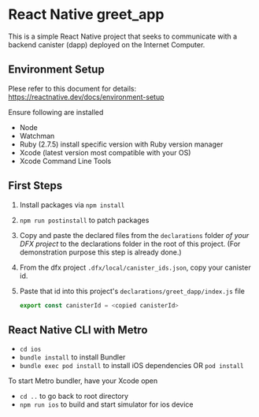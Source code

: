# React Native greet_app

This is a simple React Native project that seeks to communicate with a backend canister (dapp) deployed on the Internet Computer.


## Environment Setup
Plese refer to this document for details:
https://reactnative.dev/docs/environment-setup

Ensure following are installed
- Node
- Watchman
- Ruby (2.7.5) install specific version with Ruby version manager 
- Xcode (latest version most compatible with your OS) 
- Xcode Command Line Tools

## First Steps
1. Install packages via `npm install`

2. `npm run postinstall` to patch packages

3. Copy and paste the declared files from the `declarations` folder <em>of your DFX project</em> to the declarations folder in the root of this project. (For demonstration purpose this step is already done.)

4. From the dfx project `.dfx/local/canister_ids.json`, copy your canister id.

5. Paste that id into this project's `declarations/greet_dapp/index.js` file
    ```js 
    export const canisterId = <copied canisterId>
    ```

## React Native CLI with Metro
- `cd ios`
- `bundle install` to install Bundler
- `bundle exec pod install` to install iOS dependencies OR `pod install`

To start Metro bundler, have your Xcode open
- `cd ..`    to go back to root directory 
- `npm run ios` to build and start simulator for ios device



